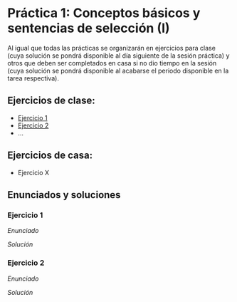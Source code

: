 # Práctica 1: Conceptos básicos y sentencias de selección (I)

Al igual que todas las prácticas se organizarán en ejercicios para clase (cuya solución se pondrá disponible al día siguiente de la sesión práctica) y otros que deben ser completados en casa si no dio tiempo en la sesión (cuya solución se pondrá disponible al acabarse el periodo disponible en la tarea respectiva).

## Ejercicios de clase:
* [Ejercicio 1](#ejercicio_1)
* [Ejercicio 2](#ejercicio_2)
* ...

## Ejercicios de casa:
* Ejercicio X

## Enunciados y soluciones

### Ejercicio 1
*Enunciado*

*Solución*

### Ejercicio 2
*Enunciado*

*Solución*
